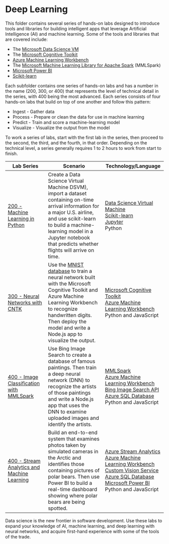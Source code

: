 # Deep Learning

This folder contains several series of hands-on labs designed to introduce tools and libraries for building intelligent apps that leverage Artificial Intelligence (AI) and machine learning. Some of the tools and libraries that are covered include:

- The [Microsoft Data Science VM](https://docs.microsoft.com/azure/machine-learning/data-science-virtual-machine/overview)
- The [Microsoft Cognitive Toolkit](https://www.microsoft.com/en-us/research/product/cognitive-toolkit/)
- [Azure Machine Learning Workbench](https://docs.microsoft.com/en-us/azure/machine-learning/preview/quickstart-installation)
- The [Microsoft Machine Learning Library for Apache Spark](https://blogs.technet.microsoft.com/machinelearning/2017/06/07/announcing-microsoft-machine-learning-library-for-apache-spark/) (MMLSpark)
- [Microsoft Power BI](https://powerbi.microsoft.com/en-us/)
- [Scikit-learn](http://scikit-learn.org/stable/)

Each subfolder contains one series of hands-on labs and has a number in the name (200, 300, or 400) that represents the level of technical detail in the series, with 400 being the most advanced. Each series consists of four hands-on labs that build on top of one another and follow this pattern:

- Ingest - Gather data
- Process - Prepare or clean the data for use in machine learning
- Predict - Train and score a machine-learning model
- Visualize - Visualize the output from the model

To work a series of labs, start with the first lab in the series, then proceed to the second, the third, and the fourth, in that order. Depending on the technical level, a series generally requires 1 to 2 hours to work from start to finish.

Lab Series | Scenario | Technology/Language
---------- | -------- | -------------------
[200 - Machine Learning in Python](./200%20-%20Machine%20Learning%20in%20Python) | Create a Data Science Virtual Machine DSVM), import a dataset containing on-time arrival information for a major U.S. airline, and use scikit-learn to build a machine-learning model in a Jupyter notebook that predicts whether flights will arrive on time. | [Data Science Virtual Machine](https://docs.microsoft.com/azure/machine-learning/data-science-virtual-machine/overview)<br>[Scikit-learn](http://scikit-learn.org/stable/)<br>[Jupyter](http://jupyter.org/)<br>Python
[300 - Neural Networks with CNTK](./300%20-%20Neural%20Networks%20with%20CNTK) | Use the [MNIST database](http://yann.lecun.com/exdb/mnist/) to train a neural network built with the Microsoft Cognitive Toolkit and Azure Machine Learning Workbench to recognize handwritten digits. Then deploy the model and write a Node.js app to visualize the output. | [Microsoft Cognitive Toolkit](https://www.microsoft.com/en-us/research/product/cognitive-toolkit/)<br>[Azure Machine Learning Workbench](https://docs.microsoft.com/en-us/azure/machine-learning/preview/quickstart-installation)<br>Python and JavaScript
[400 - Image Classification with MMLSpark](./400%20-%20Image%20Classification%20with%20MMLSpark) | Use Bing Image Search to create a database of famous paintings. Then train a deep neural network (DNN) to recognize the artists of those paintings and write a Node.js app that uses the DNN to examine uploaded images and identify the artists. | [MMLSpark](https://github.com/Azure/mmlspark)<br>[Azure Machine Learning Workbench](https://docs.microsoft.com/en-us/azure/machine-learning/preview/quickstart-installation)<br>[Bing Image Search API](https://azure.microsoft.com/services/cognitive-services/bing-image-search-api/)<br>[Azure SQL Database](https://azure.microsoft.com/services/sql-database/)<br>Python and JavaScript
[400 - Stream Analytics and Machine Learning](./400%20-%20Stream%20Analytics%20and%20Machine%20Learning) | Build an end-to-end system that examines photos taken by simulated cameras in the Arctic and identifies those containing pictures of polar bears. Then use Power BI to build a real-time dashboard showing where polar bears are being spotted. | [Azure Stream Analytics](https://azure.microsoft.com/services/stream-analytics/)<br>[Azure Machine Learning Workbench](https://docs.microsoft.com/azure/machine-learning/preview/quickstart-installation)<br>[Custom Vision Service](https://azure.microsoft.com/services/cognitive-services/custom-vision-service/)<br>[Azure SQL Database](https://azure.microsoft.com/services/sql-database/)<br>[Microsoft Power BI](https://powerbi.microsoft.com/)<br>Python and JavaScript

Data science is the new frontier in software development. Use these labs to expand your knowledge of AI, machine learning, and deep learning with neural networks, and acquire first-hand experience with some of the tools of the trade.